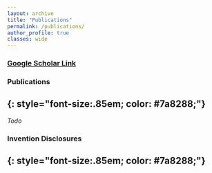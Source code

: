 ```yaml
---
layout: archive
title: "Publications"
permalink: /publications/
author_profile: true
classes: wide
---
```


### [Google Scholar Link](https://scholar.google.com/citations?user=64ngaD4AAAAJ&hl=en)

### Publications
{: style="font-size:.85em; color: #7a8288;"}
---

_Todo_

### Invention Disclosures
{: style="font-size:.85em; color: #7a8288;"}
---
